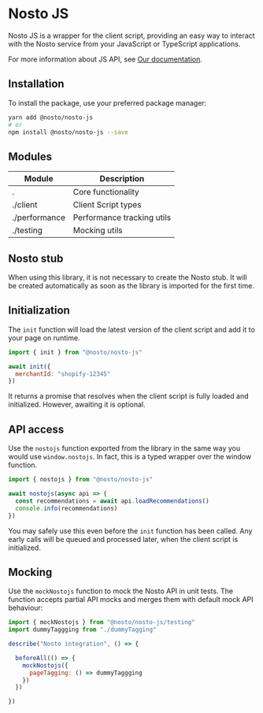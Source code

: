 # Nosto JS

Nosto JS is a wrapper for the client script, providing an easy way to interact with the Nosto service from your JavaScript or TypeScript applications.

For more information about JS API, see [Our documentation](https://docs.nosto.com/techdocs/apis/frontend/js-apis).

## Installation

To install the package, use your preferred package manager:

```bash
yarn add @nosto/nosto-js
# or
npm install @nosto/nosto-js --save
```

## Modules

| Module | Description |
|-|-|
| . | Core functionality |
| ./client | Client Script types |
| ./performance | Performance tracking utils |
| ./testing | Mocking utils |

## Nosto stub

When using this library, it is not necessary to create the Nosto stub. It will be created automatically as soon as the library is imported for the first time.

## Initialization

The `init` function will load the latest version of the client script and add it to your page on runtime.

```js
import { init } from "@nosto/nosto-js"

await init({
  merchantId: "shopify-12345"
})
```

It returns a promise that resolves when the client script is fully loaded and initialized. However, awaiting it is optional.

## API access

Use the `nostojs` function exported from the library in the same way you would use `window.nostojs`. In fact, this is a typed wrapper over the window function.

```js
import { nostojs } from "@nosto/nosto-js"

await nostojs(async api => {
  const recommendations = await api.loadRecommendations()
  console.info(recommendations)
})
```

You may safely use this even before the `init` function has been called. Any early calls will be queued and processed later, when the client script is initialized.

## Mocking

Use the `mockNostojs` function to mock the Nosto API in unit tests. The function accepts partial API mocks and merges them with default mock API behaviour:

```js
import { mockNostojs } from "@nosto/nosto-js/testing"
import dummyTaggging from "./dummyTagging"

describe("Nosto integration", () => {

  beforeAll(() => {
    mockNostojs({
      pageTagging: () => dummyTaggging
    })
  })

})
```